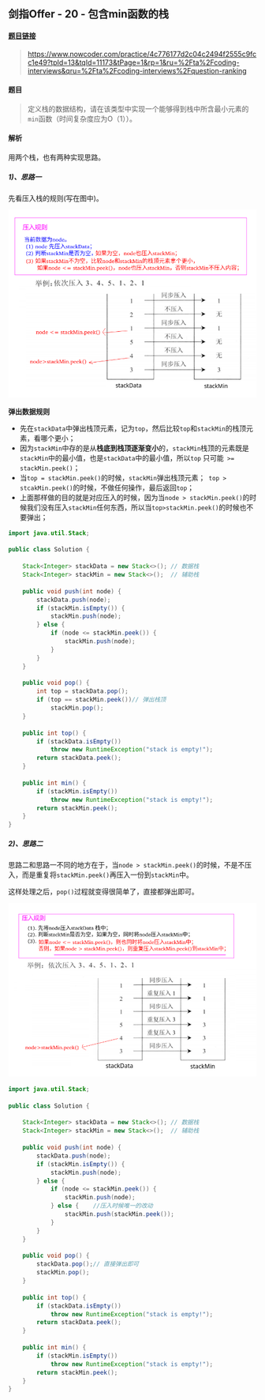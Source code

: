 ## 剑指Offer - 20 - 包含min函数的栈

#### [题目链接](https://www.nowcoder.com/practice/4c776177d2c04c2494f2555c9fcc1e49?tpId=13&tqId=11173&tPage=1&rp=1&ru=%2Fta%2Fcoding-interviews&qru=%2Fta%2Fcoding-interviews%2Fquestion-ranking)

> https://www.nowcoder.com/practice/4c776177d2c04c2494f2555c9fcc1e49?tpId=13&tqId=11173&tPage=1&rp=1&ru=%2Fta%2Fcoding-interviews&qru=%2Fta%2Fcoding-interviews%2Fquestion-ranking

#### 题目

> 定义栈的数据结构，请在该类型中实现一个能够得到栈中所含最小元素的`min`函数（时间复杂度应为O（1））。

#### 解析

用两个栈，也有两种实现思路。

##### 1)、思路一

先看压入栈的规则(写在图中)。

![](images/20_s.png)

**弹出数据规则**

* 先在`stackData`中弹出栈顶元素，记为`top`，然后比较`top`和`stackMin`的栈顶元素，看哪个更小；
* 因为`stackMin`中存的是从**栈底到栈顶逐渐变小**的，`stackMin`栈顶的元素既是`stackMin`中的最小值，也是`stackData`中的最小值，所以`top` 只可能` >= stackMin.peek()`；
* 当`top = stackMin.peek()`的时候，`stackMin`弹出栈顶元素；` top > stcakMin.peek()`的时候，不做任何操作，最后返回`top`；
* 上面那样做的目的就是对应压入的时候，因为当`node > stackMin.peek()`的时候我们没有压入`stackMin`任何东西，所以当`top>stackMin.peek()`的时候也不要弹出；

```java
import java.util.Stack;

public class Solution {

    Stack<Integer> stackData = new Stack<>(); // 数据栈
    Stack<Integer> stackMin = new Stack<>();  // 辅助栈

    public void push(int node) {
        stackData.push(node);
        if (stackMin.isEmpty()) {
            stackMin.push(node);
        } else {
            if (node <= stackMin.peek()) {
                stackMin.push(node);
            }
        }
    }

    public void pop() {
        int top = stackData.pop();
        if (top == stackMin.peek())// 弹出栈顶
            stackMin.pop();
    }

    public int top() {
        if (stackData.isEmpty())
            throw new RuntimeException("stack is empty!");
        return stackData.peek();
    }

    public int min() {
        if (stackMin.isEmpty())
            throw new RuntimeException("stack is empty!");
        return stackMin.peek();
    }
}
```

##### 2)、思路二

思路二和思路一不同的地方在于，当`node > stackMin.peek()`的时候，不是不压入，而是重复将`stackMin.peek()`再压入一份到`stackMin`中。

这样处理之后，`pop()`过程就变得很简单了，直接都弹出即可。

![](images/20_s2.png)

```java
import java.util.Stack;

public class Solution {

    Stack<Integer> stackData = new Stack<>(); // 数据栈
    Stack<Integer> stackMin = new Stack<>();  // 辅助栈

    public void push(int node) {
        stackData.push(node);
        if (stackMin.isEmpty()) {
            stackMin.push(node);
        } else {
            if (node <= stackMin.peek()) {
                stackMin.push(node);
            } else {    //压入时候唯一的改动
                stackMin.push(stackMin.peek());
            }
        }
    }

    public void pop() {
        stackData.pop();// 直接弹出即可
        stackMin.pop();
    }

    public int top() {
        if (stackData.isEmpty())
            throw new RuntimeException("stack is empty!");
        return stackData.peek();
    }

    public int min() {
        if (stackMin.isEmpty())
            throw new RuntimeException("stack is empty!");
        return stackMin.peek();
    }
}
```

